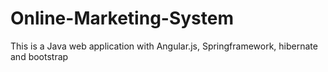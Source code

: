 # Online-Marketing-System

This is a Java web application with Angular.js, Springframework, hibernate and bootstrap
